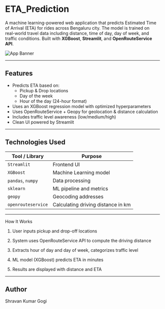 # ETA_Prediction

A machine learning-powered web application that predicts Estimated Time of Arrival (ETA) for rides across Bengaluru city. The model is trained on real-world travel data including distance, time of day, day of week, and traffic conditions. Built with **XGBoost**, **Streamlit**, and **OpenRouteService API**.

![App Banner](https://i.postimg.cc/YSCMXh5r/bengaluru-banner.png)

---

##  Features

- Predicts ETA based on:
  - Pickup & Drop locations
  - Day of the week
  - Hour of the day (24-hour format)
-  Uses an XGBoost regression model with optimized hyperparameters
-  Uses OpenRouteService + Geopy for geolocation & distance calculation
-  Includes traffic level awareness (low/medium/high)
-  Clean UI powered by Streamlit

---

##  Technologies Used

| Tool / Library | Purpose |
|----------------|---------|
| `Streamlit` | Frontend UI |
| `XGBoost` | Machine Learning model |
| `pandas`, `numpy` | Data processing |
| `sklearn` | ML pipeline and metrics |
| `geopy` | Geocoding addresses |
| `openrouteservice` | Calculating driving distance in km |

---

How It Works
1. User inputs pickup and drop-off locations

2. System uses OpenRouteService API to compute the driving distance

3. Extracts hour of day and day of week, categorizes traffic level

4. ML model (XGBoost) predicts ETA in minutes

5. Results are displayed with distance and ETA

---
## Author

Shravan Kumar Gogi
